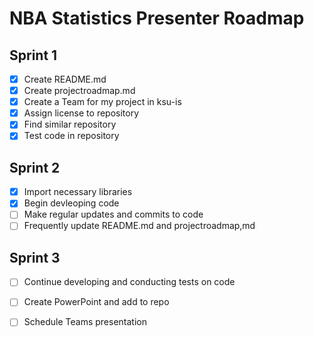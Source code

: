 # NBA Statistics Presenter Roadmap
## Sprint 1
- [x] Create README.md
- [x] Create projectroadmap.md
- [x] Create a Team for my project in ksu-is 
- [x] Assign license to repository 
- [x] Find similar repository 
- [x] Test code in repository
## Sprint 2 
- [x] Import necessary libraries
- [x] Begin devleoping code
- [ ] Make regular updates and commits to code
- [ ] Frequently update README.md and projectroadmap,md
## Sprint 3
- [ ] Continue developing and conducting tests on code
- [ ] Create PowerPoint and add to repo
- [ ] Schedule Teams presentation

        
